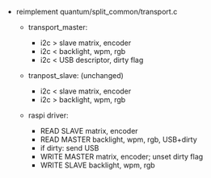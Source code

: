 - reimplement quantum/split_common/transport.c
  - transport_master:
    - i2c > slave matrix, encoder
    - i2c < backlight, wpm, rgb
    - i2c < USB descriptor, dirty flag
  - tranpost_slave: (unchanged)
    - i2c < slave matrix, encoder
    - i2c > backlight, wpm, rgb

  - raspi driver:
    - READ SLAVE matrix, encoder
    - READ MASTER backlight, wpm, rgb, USB+dirty
    - if dirty: send USB
    - WRITE MASTER matrix, encoder; unset dirty flag
    - WRITE SLAVE backlight, wpm, rgb 
